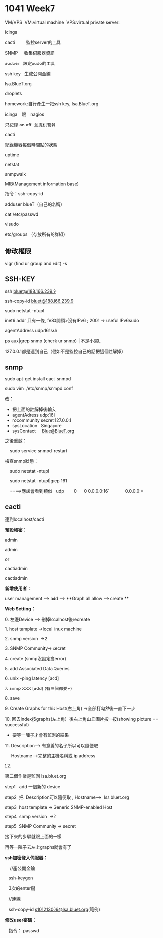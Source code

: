 # 1041 Week7 

VM/VPS  VM:virtual machine  VPS:virtual private server:

icinga

cacti         監控server的工具

SNMP     收集伺服器資訊

sudoer   設定sudo的工具

ssh key   生成公開金鑰

lsa.BlueT.org

droplets

homework:自行產生一把ssh key, lsa.BlueT.org

icinga　跟　nagios    

只紀錄 on off  並提供警報

cacti

紀錄機器每個時間點的狀態

uptime  

netstat

snmpwalk

MIB(Management information base)

指令：ssh-copy-id  

adduser blueT（自己的名稱）

cat /etc/passwd

visudo

etc/groups （存放所有的群組）

## 修改權限

vigr (find ur group and edit) -s

## SSH-KEY

ssh bluet@188.166.239.9

ssh-copy-id bluet@188.166.239.9

sudo netstat -ntupl

inet6 addr 只有一條, fe80開頭>沒有IPv6 ; 2001 -> useful IPv6sudo 

agentAddress udp:161ssh

ps aux|grep snmp (check ur snmp)  |不是小寫L

127.0.0.1都是連到自己（假如不是監控自己的話把這個註解掉）

## snmp

sudo apt-get install cacti snmpd 

sudo vim  /etc/snmp/snmpd.conf

改：  

*   把上面的註解掉後輸入
*   agentAdress udp:161
*   rocommunity secret 127.0.0.1
*   sysLocation   Singapore
*   sysContact     Blue@BlueT.org 

之後重啟：

    sudo service snmpd  restart

檢查snmp狀態：

    sudo netstat -ntupl

    sudo netstat -ntupl|grep 161 

    ====>應該會看到類似：udp        0      0 0.0.0.0:161             0.0.0.0:*

## cacti

連到localhost/cacti

**預設帳密：**

admin 

admin

or

cactiadmin

cactiadmin

**新增使用者：**

user management --> add --> **Graph all allow --> create **

**Web Setting：**

0\. 左邊Device --> 刪掉localhost後recreate

1\. host tamplate ->local linux machine

2\. snmp version  ->2

3\. SNMP Community-> secret

4\. create (snmp沒設定會error)

5\. add Associated Data Queries

6\. unix -ping latency [add] 

7\. snmp XXX [add] (有三個都要+)

8\. save

9\. Create Graphs for this Host(右上角) ->全部打勾然後一直下一步

10\. 回去index按graphs(左上角）後右上角山丘圖片按一按(showing picture == successful)

*   要等一陣子才會有監測的結果

11\. Description--> 有意義的名子所以可以隨便取   

     Hostname-->完整的主機名稱或 ip address

12.

第二個作業是監測 lsa.bluet.org

step1   add 一個新的 device 

step2  把  Description可以隨便取 , Hostname-->  lsa.bluet.org

step3  host template -> Generic SNMP-enabled Host

step4  snmp version  ->2

step5  SNMP Community -> secret

接下來的步驟就跟上面的一樣

再等一陣子去左上graphs就會有了

**ssh加密登入伺服器：**

    //產公開金鑰

   ssh-keygen

   3次的enter鍵

   //連線

   ssh-copy-id s101213006@lsa.bluet.org(範例)

**修改user密碼：**

   指令： passwd
